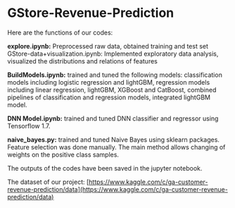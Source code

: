 # GStore-Revenue-Prediction

Here are the functions of our codes: 

**explore.ipynb:** Preprocessed raw data, obtained training and test set
GStore-data+visualization.ipynb: Implemented exploratory data analysis, visualized the distributions and relations of features

**BuildModels.ipynb:** trained and tuned the following models: classification models including logistic regression and lightGBM, regression models including linear regression, lightGBM, XGBoost and CatBoost, combined pipelines of classification and regression models, integrated lightGBM model.
 
**DNN Model.ipynb:** trained and tuned DNN classifier and regressor using Tensorflow 1.7.

**naive_bayes.py:** trained and tuned Naive Bayes using sklearn packages. Feature selection was done manually. The main method allows changing of weights on the positive class samples.

The outputs of the codes have been saved in the jupyter notebook.

The dataset of our project: [https://www.kaggle.com/c/ga-customer-revenue-prediction/data](https://www.kaggle.com/c/ga-customer-revenue-prediction/data)
